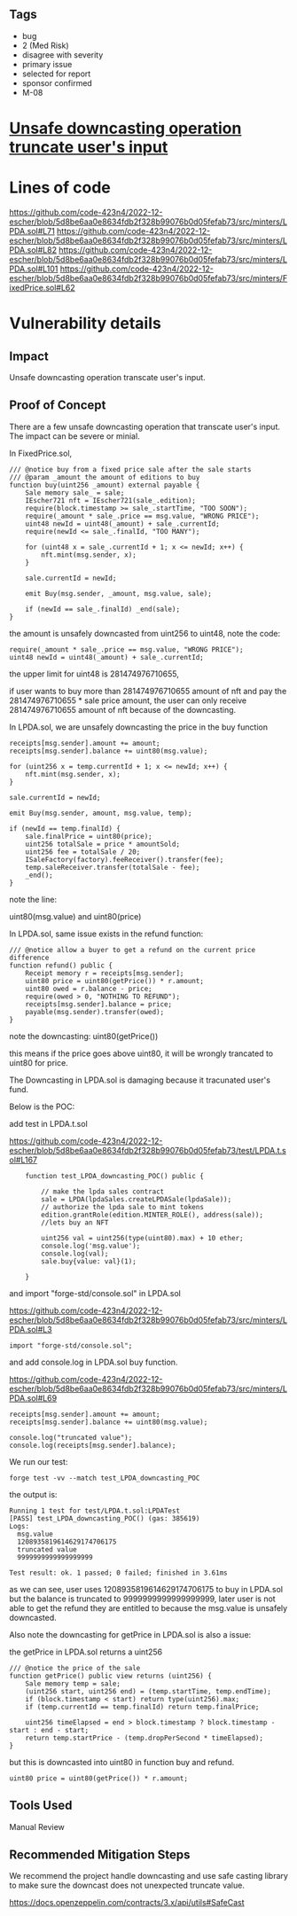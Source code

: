 ## Tags

- bug
- 2 (Med Risk)
- disagree with severity
- primary issue
- selected for report
- sponsor confirmed
- M-08

# [Unsafe downcasting operation truncate user's input](https://github.com/code-423n4/2022-12-escher-findings/issues/369) 

# Lines of code

https://github.com/code-423n4/2022-12-escher/blob/5d8be6aa0e8634fdb2f328b99076b0d05fefab73/src/minters/LPDA.sol#L71
https://github.com/code-423n4/2022-12-escher/blob/5d8be6aa0e8634fdb2f328b99076b0d05fefab73/src/minters/LPDA.sol#L82
https://github.com/code-423n4/2022-12-escher/blob/5d8be6aa0e8634fdb2f328b99076b0d05fefab73/src/minters/LPDA.sol#L101
https://github.com/code-423n4/2022-12-escher/blob/5d8be6aa0e8634fdb2f328b99076b0d05fefab73/src/minters/FixedPrice.sol#L62


# Vulnerability details

## Impact

Unsafe downcasting operation transcate user's input.

## Proof of Concept

There are a few unsafe downcasting operation that transcate user's input. The impact can be severe or minial.

In FixedPrice.sol,

```solidity
/// @notice buy from a fixed price sale after the sale starts
/// @param _amount the amount of editions to buy
function buy(uint256 _amount) external payable {
	Sale memory sale_ = sale;
	IEscher721 nft = IEscher721(sale_.edition);
	require(block.timestamp >= sale_.startTime, "TOO SOON");
	require(_amount * sale_.price == msg.value, "WRONG PRICE");
	uint48 newId = uint48(_amount) + sale_.currentId;
	require(newId <= sale_.finalId, "TOO MANY");

	for (uint48 x = sale_.currentId + 1; x <= newId; x++) {
		nft.mint(msg.sender, x);
	}

	sale.currentId = newId;

	emit Buy(msg.sender, _amount, msg.value, sale);

	if (newId == sale_.finalId) _end(sale);
}
```

 the amount is unsafely downcasted from uint256 to uint48, note the code:
 
 ```solidity
require(_amount * sale_.price == msg.value, "WRONG PRICE");
uint48 newId = uint48(_amount) + sale_.currentId;
```

the upper limit for uint48 is 281474976710655,

if user wants to buy more than 281474976710655 amount of nft and pay the 281474976710655 * sale price amount, the user can only receive 281474976710655 amount of nft because of the downcasting.

In LPDA.sol, we are unsafely downcasting the price in the buy function

```solidity
receipts[msg.sender].amount += amount;
receipts[msg.sender].balance += uint80(msg.value);

for (uint256 x = temp.currentId + 1; x <= newId; x++) {
	nft.mint(msg.sender, x);
}

sale.currentId = newId;

emit Buy(msg.sender, amount, msg.value, temp);

if (newId == temp.finalId) {
	sale.finalPrice = uint80(price);
	uint256 totalSale = price * amountSold;
	uint256 fee = totalSale / 20;
	ISaleFactory(factory).feeReceiver().transfer(fee);
	temp.saleReceiver.transfer(totalSale - fee);
	_end();
}
```

note the line:

uint80(msg.value) and uint80(price)

In LPDA.sol, same issue exists in the refund function:

```solidity
/// @notice allow a buyer to get a refund on the current price difference
function refund() public {
	Receipt memory r = receipts[msg.sender];
	uint80 price = uint80(getPrice()) * r.amount;
	uint80 owed = r.balance - price;
	require(owed > 0, "NOTHING TO REFUND");
	receipts[msg.sender].balance = price;
	payable(msg.sender).transfer(owed);
}
```

note the downcasting: uint80(getPrice())

this means if the price goes above uint80, it will be wrongly trancated to uint80 for price.

The Downcasting in LPDA.sol is damaging because it tracunated user's fund.

Below is the POC:

add test in LPDA.t.sol

https://github.com/code-423n4/2022-12-escher/blob/5d8be6aa0e8634fdb2f328b99076b0d05fefab73/test/LPDA.t.sol#L167

```solidity
    function test_LPDA_downcasting_POC() public {

        // make the lpda sales contract
        sale = LPDA(lpdaSales.createLPDASale(lpdaSale));
        // authorize the lpda sale to mint tokens
        edition.grantRole(edition.MINTER_ROLE(), address(sale));
        //lets buy an NFT

        uint256 val = uint256(type(uint80).max) + 10 ether;
        console.log('msg.value');
        console.log(val);
        sale.buy{value: val}(1);
    
    }
```

and import "forge-std/console.sol" in LPDA.sol

https://github.com/code-423n4/2022-12-escher/blob/5d8be6aa0e8634fdb2f328b99076b0d05fefab73/src/minters/LPDA.sol#L3

```solidity
import "forge-std/console.sol";
```

and add console.log in LPDA.sol buy function.

https://github.com/code-423n4/2022-12-escher/blob/5d8be6aa0e8634fdb2f328b99076b0d05fefab73/src/minters/LPDA.sol#L69

```solidity
receipts[msg.sender].amount += amount;
receipts[msg.sender].balance += uint80(msg.value);

console.log("truncated value");
console.log(receipts[msg.sender].balance);
```

We run our test:

```solidity
forge test -vv --match test_LPDA_downcasting_POC
```

the output is:

```solidity
Running 1 test for test/LPDA.t.sol:LPDATest
[PASS] test_LPDA_downcasting_POC() (gas: 385619)
Logs:
  msg.value
  1208935819614629174706175
  truncated value
  9999999999999999999

Test result: ok. 1 passed; 0 failed; finished in 3.61ms
```

as we can see, user uses 1208935819614629174706175 to buy in LPDA.sol but the balance is truncated to 9999999999999999999, later user is not able to get the refund they are entitled to because the msg.value is unsafely downcasted.

Also note the downcasting for getPrice in LPDA.sol is also a issue:

the getPrice in LPDA.sol returns a uint256

```solidity
/// @notice the price of the sale
function getPrice() public view returns (uint256) {
	Sale memory temp = sale;
	(uint256 start, uint256 end) = (temp.startTime, temp.endTime);
	if (block.timestamp < start) return type(uint256).max;
	if (temp.currentId == temp.finalId) return temp.finalPrice;

	uint256 timeElapsed = end > block.timestamp ? block.timestamp - start : end - start;
	return temp.startPrice - (temp.dropPerSecond * timeElapsed);
}
```

but this is downcasted into uint80 in function buy and refund.

```solidity
uint80 price = uint80(getPrice()) * r.amount;
```

## Tools Used

Manual Review

## Recommended Mitigation Steps

We recommend the project handle downcasting and use safe casting library to make sure the downcast does not unexpected truncate value.

https://docs.openzeppelin.com/contracts/3.x/api/utils#SafeCast
